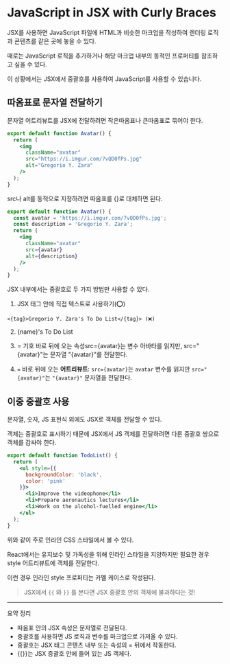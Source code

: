 # JavaScript in JSX with Curly Braces
JSX를 사용하면 JavaScript 파일에 HTML과 비슷한 마크업을 작성하여 렌더링 로직과 콘텐츠를 같은 곳에 놓을 수 있다.

 때로는 JavaScript 로직을 추가하거나 해당 마크업 내부의 동적인 프로퍼티를 참조하고 싶을 수 있다. 
 
 이 상황에서는 JSX에서 중괄호를 사용하여 JavaScript를 사용할 수 있습니다.

## 따옴표로 문자열 전달하기

문자열 어트리뷰트를 JSX에 전달하려면 작은따옴표나 큰따옴표로 묶어야 한다.

```jsx
export default function Avatar() {
  return (
    <img
      className="avatar"
      src="https://i.imgur.com/7vQD0fPs.jpg"
      alt="Gregorio Y. Zara"
    />
  );
}
```

src나 alt를 동적으로 지정하려면 따옴표를 {}로 대체하면 된다.

```jsx
export default function Avatar() {
  const avatar = 'https://i.imgur.com/7vQD0fPs.jpg';
  const description = 'Gregorio Y. Zara';
  return (
    <img
      className="avatar"
      src={avatar}
      alt={description}
    />
  );
}
```

JSX 내부에서는 중괄호로 두 가지 방법만 사용할 수 있다.

1. JSX 태그 안에 직접 텍스트로 사용하기(⭕️) 

`<{tag}>Gregorio Y. Zara's To Do List</{tag}> (❌) `

2. {name}'s To Do List
3. = 기호 바로 뒤에 오는 속성src={avatar}는 변수 아바타를 읽지만, src="{avatar}"는 문자열 "{avatar}"를 전달한다.

1. `=` 바로 뒤에 오는 **어트리뷰트**: `src={avatar}`는 `avatar` 변수를 읽지만 `src="{avatar}"`는 `"{avatar}"` 문자열을 전달한다.

## 이중 중괄호 사용

문자열, 숫자, JS 표현식 외에도 JSX로 객체를 전달할 수 있다.

객체는 중괄호로 표시하기 때문에 JSX에서 JS 객체를 전달하려면 다른 중괄호 쌍으로 객체를 감싸야 한다.

```jsx
export default function TodoList() {
  return (
    <ul style={{
      backgroundColor: 'black',
      color: 'pink'
    }}>
      <li>Improve the videophone</li>
      <li>Prepare aeronautics lectures</li>
      <li>Work on the alcohol-fuelled engine</li>
    </ul>
  );
}

```

위와 같이 주로 인라인 CSS 스타일에서 볼 수 있다.

React에서는 유지보수 및 가독성을 위해 인라인 스타일을 지양하지만 필요한 경우 style 어트리뷰트에 객체를 전달한다.

이런 경우 인라인 style 프로퍼티는 카멜 케이스로 작성된다.

> JSX에서 `{{` 와 `}}` 를 본다면 JSX 중괄호 안의 객체에 불과하다는 것! 

---
요약 정리 

- 따옴표 안의 JSX 속성은 문자열로 전달된다.
- 중괄호를 사용하면 JS 로직과 변수를 마크업으로 가져올 수 있다.
- 중괄호는 JSX 태그 콘텐츠 내부 또는 속성의 = 뒤에서 작동한다.
- {{}}는 JSX 중괄호 안에 들어 있는 JS 객체다.
